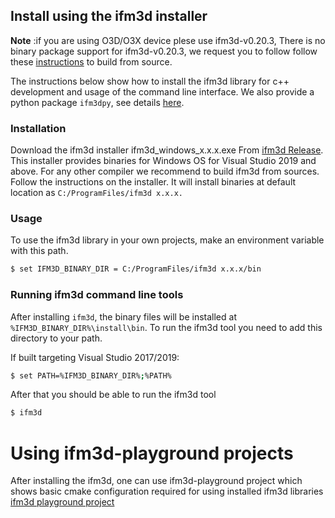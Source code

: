 ## Install using the ifm3d installer

**Note** :if you are using O3D/O3X device plese use ifm3d-v0.20.3, There is no binary package support for ifm3d-v0.20.3, we request you to follow 
follow these [instructions](https://github.com/ifm/ifm3d/blob/legacy/doc/windows.md) to build from source.

The instructions below show how to install the ifm3d library for c++ development and usage of the command line interface. We also provide a python package `ifm3dpy`, see details [here](ifm3d/doc/sphinx/content/installation_instructions/install_py:Python%20installation).

### Installation

Download the ifm3d installer ifm3d_windows_x.x.x.exe From [ifm3d Release](https://github.com/ifm/ifm3d/releases). 
This installer provides binaries for Windows OS for Visual Studio 2019 and above.
For any other compiler we recommend to build ifm3d from sources. Follow the instructions on the installer.
It will install binaries at default location as ```C:/ProgramFiles/ifm3d x.x.x.```

### Usage

To use the ifm3d library in your own projects, make an environment variable with this path.
```bash
$ set IFM3D_BINARY_DIR = C:/ProgramFiles/ifm3d x.x.x/bin 
```

### Running ifm3d command line tools

After installing `ifm3d`, the binary files will be installed at
``%IFM3D_BINARY_DIR%\install\bin``. To run the ifm3d tool you need to add this
directory to your path.

If built targeting Visual Studio 2017/2019:
```bash
$ set PATH=%IFM3D_BINARY_DIR%;%PATH%
```

After that you should be able to run the ifm3d tool
```bash 
$ ifm3d
```

# Using ifm3d-playground projects

After installing the ifm3d, one can use ifm3d-playground project which shows basic cmake configuration required for using 
installed ifm3d libraries [ifm3d playground project](../../examples/o3r/ifm3d_playground/README.html)